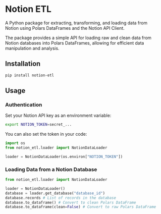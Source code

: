# Notion ETL

A Python package for extracting, transforming, and loading data from Notion using Polars DataFrames and the Notion API Client.

The package provides a simple API for loading raw and clean data from Notion databases into Polars DataFrames, allowing for efficient data manipulation and analysis.

## Installation

```bash
pip install notion-etl
```

## Usage

### Authentication

Set your Notion API key as an environment variable:

```bash
export NOTION_TOKEN=secret_...
```

You can also set the token in your code:

```python
import os
from notion_etl.loader import NotionDataLoader

loader = NotionDataLoader(os.environ["NOTION_TOKEN"])
```

### Loading Data from a Notion Database

```python
from notion_etl.loader import NotionDataLoader

loader = NotionDataLoader()
database = loader.get_database("database_id")
database.records # List of records in the database
database.to_dataframe() # Convert to clean Polars DataFrame
database.to_dataframe(clean=False) # Convert to raw Polars DataFrame
```
